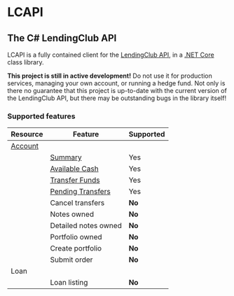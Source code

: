 # LCAPI
## The C# LendingClub API

LCAPI is a fully contained client for the [LendingClub API](https://www.lendingclub.com/developers/lc-api.action), in a [.NET Core](https://dotnet.github.io/) class library.

**This project is still in active development!** Do not use it for production services, managing your own account, or running a hedge fund. Not only is there no guarantee that this project is up-to-date with the current version of the LendingClub API, but there may be outstanding bugs in the library itself!

### Supported features
|Resource|Feature|Supported|
|------|--------------|-------------|
|[Account](https://www.lendingclub.com/developers/account-resource.action)|||
||[Summary](https://www.lendingclub.com/developers/summary.action)|Yes|
||[Available Cash](https://www.lendingclub.com/developers/available-cash.action)|Yes|
||[Transfer Funds](https://www.lendingclub.com/developers/add-funds.action)|Yes|
||[Pending Transfers](https://www.lendingclub.com/developers/pending-transfers.action)|Yes|
||Cancel transfers|**No**|
||Notes owned|**No**|
||Detailed notes owned|**No**|
||Portfolio owned|**No**|
||Create portfolio|**No**|
||Submit order|**No**|
|Loan|||
||Loan listing|**No**|
